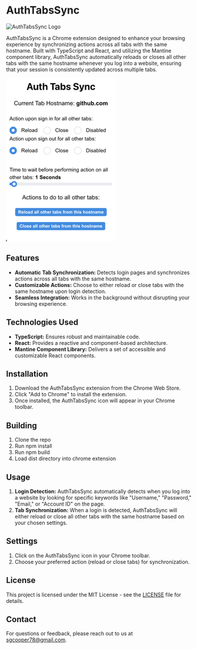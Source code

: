 # AuthTabsSync
![AuthTabsSync Logo](./images/logo.png)

AuthTabsSync is a Chrome extension designed to enhance your browsing experience by synchronizing actions across all tabs with the same hostname. Built with TypeScript and React, and utilizing the Mantine component library, AuthTabsSync automatically reloads or closes all other tabs with the same hostname whenever you log into a website, ensuring that your session is consistently updated across multiple tabs.

![AuthTabsSync Screenshot](./images/screenshot.png)
## Features

- **Automatic Tab Synchronization:** Detects login pages and synchronizes actions across all tabs with the same hostname.
- **Customizable Actions:** Choose to either reload or close tabs with the same hostname upon login detection.
- **Seamless Integration:** Works in the background without disrupting your browsing experience.

## Technologies Used

- **TypeScript:** Ensures robust and maintainable code.
- **React:** Provides a reactive and component-based architecture.
- **Mantine Component Library:** Delivers a set of accessible and customizable React components.

## Installation

1. Download the AuthTabsSync extension from the Chrome Web Store.
2. Click "Add to Chrome" to install the extension.
3. Once installed, the AuthTabsSync icon will appear in your Chrome toolbar.

## Building

1. Clone the repo
2. Run npm install
3. Run npm build
4. Load dist directory into chrome extension

## Usage

1. **Login Detection:** AuthTabsSync automatically detects when you log into a website by looking for specific keywords like "Username," "Password," "Email," or "Account ID" on the page.
2. **Tab Synchronization:** When a login is detected, AuthTabsSync will either reload or close all other tabs with the same hostname based on your chosen settings.

## Settings

1. Click on the AuthTabsSync icon in your Chrome toolbar.
2. Choose your preferred action (reload or close tabs) for synchronization.

## License

This project is licensed under the MIT License - see the [LICENSE](LICENSE) file for details.

## Contact

For questions or feedback, please reach out to us at [sgcooper78@gmail.com](mailto:sgcooper78@gmail.com).
